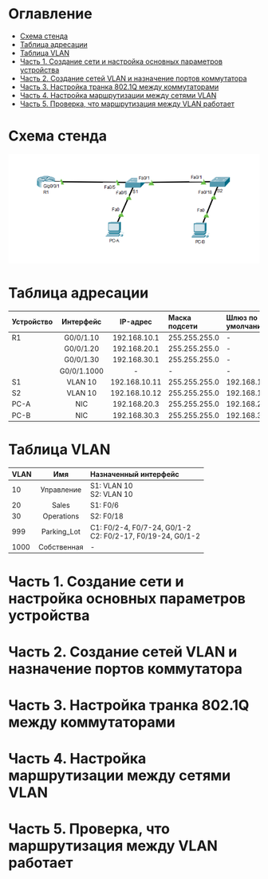 # Оглавление
* [Схема стенда](#scheme)
* [Таблица адресации](#table1)
* [Таблица VLAN](#table2)
* [Часть 1. Создание сети и настройка основных параметров устройства](#part1)
* [Часть 2. Создание сетей VLAN и назначение портов коммутатора](#part2)
* [Часть 3. Настройка транка 802.1Q между коммутаторами](#part3)
* [Часть 4. Настройка маршрутизации между сетями VLAN](#part4)
* [Часть 5. Проверка, что маршрутизация между VLAN работает](#part5)

# <a name="scheme"></a>Схема стенда
![](scheme.png)

# <a name="table1"></a>Таблица адресации

| Устройство    | Интерфейс          | IP-адрес              | Маска подсети  | Шлюз по умолчанию |
| ------------- |:------------------:| :-------------------: | :------------- | :---------------- |
| R1            | G0/0/1.10          |  192.168.10.1         | 255.255.255.0  | -                 |
|               | G0/0/1.20          |  192.168.20.1         | 255.255.255.0  | -                 |
|               | G0/0/1.30          |  192.168.30.1         | 255.255.255.0  | -                 |
|               | G0/0/1.1000        |  -                    | -              | -                 |
| S1            | VLAN 10            |  192.168.10.11        | 255.255.255.0  | 192.168.10.1      |
| S2            | VLAN 10            |  192.168.10.12        | 255.255.255.0  | 192.168.10.1      |
| PC-A          | NIC                |  192.168.20.3         | 255.255.255.0  | 192.168.20.1      |
| PC-B          | NIC                |  192.168.30.3         | 255.255.255.0  | 192.168.30.1      |

# <a name="table2"></a>Таблица VLAN

| VLAN          | Имя                | Назначенный интерфейс                                         |
| ------------- |:------------------:| :------------------------------------------------------------ |
| 10            | Управление         | S1: VLAN 10<br>S2: VLAN 10                                    |
| 20            | Sales              | S1: F0/6                                                      |
| 30            | Operations         | S2: F0/18                                                     |
| 999           | Parking_Lot        | C1: F0/2-4, F0/7-24, G0/1-2<br>C2: F0/2-17, F0/19-24, G0/1-2  |
| 1000          | Собственная        | -                                                             |

# <a name="part1"></a>Часть 1. Создание сети и настройка основных параметров устройства

# <a name="part2"></a>Часть 2. Создание сетей VLAN и назначение портов коммутатора

# <a name="part3"></a>Часть 3. Настройка транка 802.1Q между коммутаторами

# <a name="part4"></a>Часть 4. Настройка маршрутизации между сетями VLAN

# <a name="part5"></a>Часть 5. Проверка, что маршрутизация между VLAN работает
